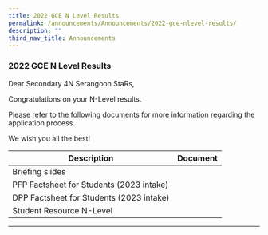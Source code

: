 ```yaml
---
title: 2022 GCE N Level Results
permalink: /announcements/Announcements/2022-gce-nlevel-results/
description: ""
third_nav_title: Announcements
---
```

### 2022 GCE N Level Results

Dear Secondary 4N Serangoon StaRs,

Congratulations on your N-Level results.

Please refer to the following documents for more information regarding the application process.

We wish you all the best!



|Description|Document|
| -------- | -------- |
|Briefing slides|[](/files/N%20Level%20Results%202022/For%20Students%20SSS%202022%20N-Level%20Briefing%20Slides.pdf)|
|PFP Factsheet for Students (2023 intake)|[](/files/N%20Level%20Results%202022/PFP%20Factsheet%20for%20Students%20(2023%20intake).pdf)|
|DPP Factsheet for Students (2023 intake)|[](/files/N%20Level%20Results%202022/DPP%20Factsheet%20for%20Students%20(2023%20intake).pdf)|
|Student Resource N-Level|[](/files/N%20Level%20Results%202022/Student%20Resource%20N-Level.pdf)|

<hr>